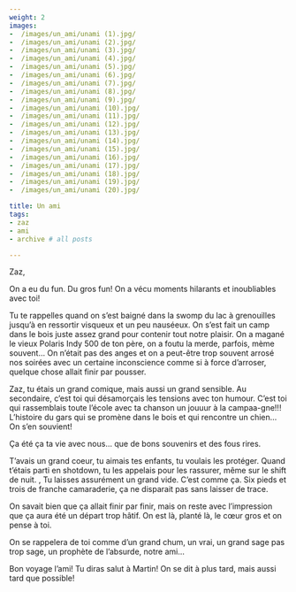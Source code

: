 ```yaml
---
weight: 2
images:
-  /images/un_ami/unami (1).jpg/
-  /images/un_ami/unami (2).jpg/
-  /images/un_ami/unami (3).jpg/
-  /images/un_ami/unami (4).jpg/
-  /images/un_ami/unami (5).jpg/
-  /images/un_ami/unami (6).jpg/
-  /images/un_ami/unami (7).jpg/
-  /images/un_ami/unami (8).jpg/
-  /images/un_ami/unami (9).jpg/
-  /images/un_ami/unami (10).jpg/
-  /images/un_ami/unami (11).jpg/
-  /images/un_ami/unami (12).jpg/
-  /images/un_ami/unami (13).jpg/
-  /images/un_ami/unami (14).jpg/
-  /images/un_ami/unami (15).jpg/
-  /images/un_ami/unami (16).jpg/
-  /images/un_ami/unami (17).jpg/
-  /images/un_ami/unami (18).jpg/
-  /images/un_ami/unami (19).jpg/
-  /images/un_ami/unami (20).jpg/

title: Un ami
tags:
- zaz
- ami
- archive # all posts

---
```




Zaz,

On a eu du fun. Du gros fun!  On a vécu moments hilarants et inoubliables avec toi!

Tu te rappelles quand on s’est baigné dans la swomp du lac à grenouilles jusqu’à en ressortir visqueux et un peu nauséeux. On s’est fait un camp dans le bois juste assez grand pour contenir tout notre plaisir. On a magané le vieux Polaris Indy 500 de ton père, on a foutu la merde, parfois, mème souvent… On n’était pas des anges et on a peut-être trop souvent arrosé nos soirées avec un certaine inconscience comme si à force d’arroser, quelque chose allait finir par pousser. 
 
Zaz, tu étais un grand comique, mais aussi un grand sensible. Au secondaire, c’est toi qui désamorçais les tensions avec ton humour. C’est toi qui rassemblais toute l’école avec ta chanson un jouuur à la campaa-gne!!! L’histoire du gars qui se promène dans le bois et qui rencontre un chien… On s’en souvient!
 
Ça été ça ta vie avec nous… que de bons souvenirs et des fous rires.

T’avais un grand coeur, tu aimais tes enfants, tu voulais les protéger. Quand t’étais parti en shotdown, tu les appelais pour les rassurer, même sur le shift de nuit. 
, 
Tu laisses assurément un grand vide. C’est comme ça. Six pieds et trois de franche camaraderie, ça ne disparait pas sans laisser de trace.
 
On savait bien que ça allait finir par finir, mais on reste avec l’impression que ça aura été un départ trop hâtif. On est là, planté là, le cœur gros et on pense à toi. 

On se rappelera de toi comme d’un grand chum, un vrai, un grand sage pas trop sage, un prophète de l’absurde, notre ami…
 

Bon voyage l’ami! Tu diras salut à Martin! On se dit à plus tard, mais aussi tard que possible!

